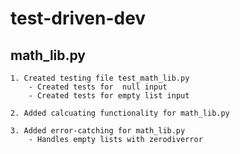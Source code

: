 # test-driven-dev
## math_lib.py

    1. Created testing file test_math_lib.py
        - Created tests for  null input
        - Created tests for empty list input

    2. Added calcuating functionality for math_lib.py
    
    3. Added error-catching for math_lib.py
        - Handles empty lists with zerodiverror 
